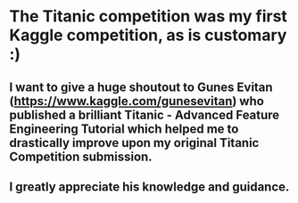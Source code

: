 # The Titanic competition was my first Kaggle competition, as is customary :)

## I want to give a huge shoutout to Gunes Evitan (https://www.kaggle.com/gunesevitan) who published a brilliant Titanic - Advanced Feature Engineering Tutorial which helped me to drastically improve upon my original Titanic Competition submission.

## I greatly appreciate his knowledge and guidance.
